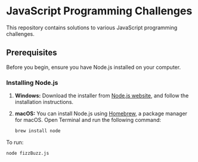 # JavaScript Programming Challenges

This repository contains solutions to various JavaScript programming challenges.

## Prerequisites

Before you begin, ensure you have Node.js installed on your computer.

### Installing Node.js

1. **Windows:** Download the installer from [Node.js website](https://nodejs.org/), and follow the installation instructions.

2. **macOS:** You can install Node.js using [Homebrew](https://brew.sh/), a package manager for macOS. Open Terminal and run the following command:

   ```bash
   brew install node

To run:

```bash
node fizzBuzz.js
